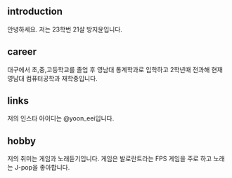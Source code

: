 ## introduction
안녕하세요. 저는 23학번 21살 방지윤입니다.

## career
대구에서 초,중,고등학교를 졸업 후 영남대 통계학과로 입학하고 2학년때 전과해 현재 영남대 컴퓨터공학과 재학중입니다.

## links
저의 인스타 아이디는 @yoon_eei입니다.

## hobby
저의 취미는 게임과 노래듣기입니다. 게임은 발로란트라는 FPS 게임을 주로 하고 노래는 J-pop을 좋아합니다.


<!--
**jiyun129/jiyun129** is a ✨ _special_ ✨ repository because its `README.md` (this file) appears on your GitHub profile.

Here are some ideas to get you started:

- 🔭 I’m currently working on ...
- 🌱 I’m currently learning ...
- 👯 I’m looking to collaborate on ...
- 🤔 I’m looking for help with ...
- 💬 Ask me about ...
- 📫 How to reach me: ...
- 😄 Pronouns: ...
- ⚡ Fun fact: ...
-->
